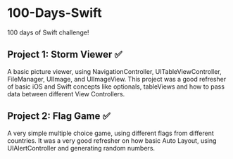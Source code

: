 # 100-Days-Swift
100 days of Swift challenge!

## Project 1: Storm Viewer ✅
A basic picture viewer, using NavigationController, UITableViewController, FileManager, UIImage, and UIImageView.
This project was a good refresher of basic iOS and Swift concepts like optionals, tableViews and how to pass data between different View Controllers.

## Project 2: Flag Game ✅
A very simple multiple choice game, using different flags from different countries. It was a very good refresher on how basic Auto Layout, using UIAlertController and generating random numbers.
